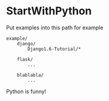 StartWithPython
===============

Put examples into this path
for example

    example/
        django/
            Django1.6-Tutorial/*
            
        flask/
            ...
            
        blablabla/
            ...
        


Python is funny!
